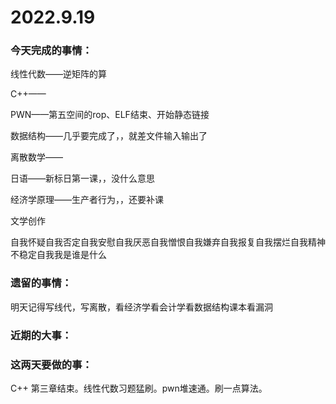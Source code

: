 # 2022.9.19

### 今天完成的事情：

线性代数——逆矩阵的算

C++——

PWN——第五空间的rop、ELF结束、开始静态链接

数据结构——几乎要完成了，，就差文件输入输出了

离散数学——

日语——新标日第一课，，没什么意思

经济学原理——生产者行为，，还要补课

文学创作

自我怀疑自我否定自我安慰自我厌恶自我憎恨自我嫌弃自我报复自我摆烂自我精神不稳定自我我是谁是什么

### 遗留的事情：

明天记得写线代，写离散，看经济学看会计学看数据结构课本看漏洞

### 近期的大事：

### 这两天要做的事：

C++ 第三章结束。线性代数习题猛刷。pwn堆速通。刷一点算法。

